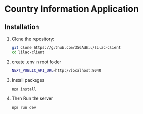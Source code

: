# Country Information Application  

## Installation  

1. Clone the repository:  
   ```bash
   git clone https://github.com/356Adhil/lilac-client
   cd lilac-client
   ```
2. create .env in root folder
   ```bash
   NEXT_PUBLIC_API_URL=http://localhost:8040
   ```
3. Install packages
   ```bash
   npm install
   ```
4. Then Run the server
   ```bash
   npm run dev
   ```
